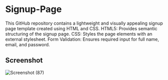 # Signup-Page
This GitHub repository contains a lightweight and visually appealing signup page template created using HTML and CSS. 
HTML5: Provides semantic structuring of the signup page.
CSS: Styles the page elements with an external stylesheet.
Form Validation: Ensures required input for full name, email, and password.

## Screenshot

![Screenshot (87)](https://github.com/nikita11ch/Signup-Page/assets/115834443/86af277f-937f-43c9-bef3-537ebfde23e2)
